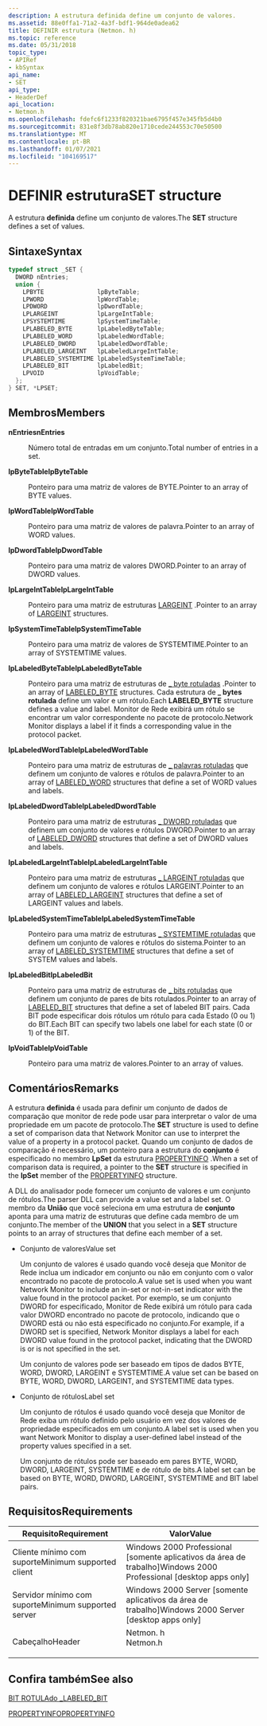 ```yaml
---
description: A estrutura definida define um conjunto de valores.
ms.assetid: 88e0ffa1-71a2-4a3f-bdf1-964de0adea62
title: DEFINIR estrutura (Netmon. h)
ms.topic: reference
ms.date: 05/31/2018
topic_type:
- APIRef
- kbSyntax
api_name:
- SET
api_type:
- HeaderDef
api_location:
- Netmon.h
ms.openlocfilehash: fdefc6f1233f820321bae6795f457e345fb5d4b0
ms.sourcegitcommit: 831e8f3db78ab820e1710cede244553c70e50500
ms.translationtype: MT
ms.contentlocale: pt-BR
ms.lasthandoff: 01/07/2021
ms.locfileid: "104169517"
---
```

# <a name="set-structure"></a><span data-ttu-id="e73d1-103">DEFINIR estrutura</span><span class="sxs-lookup"><span data-stu-id="e73d1-103">SET structure</span></span>

<span data-ttu-id="e73d1-104">A estrutura **definida** define um conjunto de valores.</span><span class="sxs-lookup"><span data-stu-id="e73d1-104">The **SET** structure defines a set of values.</span></span>

## <a name="syntax"></a><span data-ttu-id="e73d1-105">Sintaxe</span><span class="sxs-lookup"><span data-stu-id="e73d1-105">Syntax</span></span>


```C++
typedef struct _SET {
  DWORD nEntries;
  union {
    LPBYTE               lpByteTable;
    LPWORD               lpWordTable;
    LPDWORD              lpDwordTable;
    LPLARGEINT           lpLargeIntTable;
    LPSYSTEMTIME         lpSystemTimeTable;
    LPLABELED_BYTE       lpLabeledByteTable;
    LPLABELED_WORD       lpLabeledWordTable;
    LPLABELED_DWORD      lpLabeledDwordTable;
    LPLABELED_LARGEINT   lpLabeledLargeIntTable;
    LPLABELED_SYSTEMTIME lpLabeledSystemTimeTable;
    LPLABELED_BIT        lpLabeledBit;
    LPVOID               lpVoidTable;
  };
} SET, *LPSET;
```



## <a name="members"></a><span data-ttu-id="e73d1-106">Membros</span><span class="sxs-lookup"><span data-stu-id="e73d1-106">Members</span></span>

<dl> <dt>

<span data-ttu-id="e73d1-107">**nEntries**</span><span class="sxs-lookup"><span data-stu-id="e73d1-107">**nEntries**</span></span>
</dt> <dd>

<span data-ttu-id="e73d1-108">Número total de entradas em um conjunto.</span><span class="sxs-lookup"><span data-stu-id="e73d1-108">Total number of entries in a set.</span></span>

</dd> <dt>

<span data-ttu-id="e73d1-109">**lpByteTable**</span><span class="sxs-lookup"><span data-stu-id="e73d1-109">**lpByteTable**</span></span>
</dt> <dd>

<span data-ttu-id="e73d1-110">Ponteiro para uma matriz de valores de BYTE.</span><span class="sxs-lookup"><span data-stu-id="e73d1-110">Pointer to an array of BYTE values.</span></span>

</dd> <dt>

<span data-ttu-id="e73d1-111">**lpWordTable**</span><span class="sxs-lookup"><span data-stu-id="e73d1-111">**lpWordTable**</span></span>
</dt> <dd>

<span data-ttu-id="e73d1-112">Ponteiro para uma matriz de valores de palavra.</span><span class="sxs-lookup"><span data-stu-id="e73d1-112">Pointer to an array of WORD values.</span></span>

</dd> <dt>

<span data-ttu-id="e73d1-113">**lpDwordTable**</span><span class="sxs-lookup"><span data-stu-id="e73d1-113">**lpDwordTable**</span></span>
</dt> <dd>

<span data-ttu-id="e73d1-114">Ponteiro para uma matriz de valores DWORD.</span><span class="sxs-lookup"><span data-stu-id="e73d1-114">Pointer to an array of DWORD values.</span></span>

</dd> <dt>

<span data-ttu-id="e73d1-115">**lpLargeIntTable**</span><span class="sxs-lookup"><span data-stu-id="e73d1-115">**lpLargeIntTable**</span></span>
</dt> <dd>

<span data-ttu-id="e73d1-116">Ponteiro para uma matriz de estruturas [LARGEINT](largeint.md) .</span><span class="sxs-lookup"><span data-stu-id="e73d1-116">Pointer to an array of [LARGEINT](largeint.md) structures.</span></span>

</dd> <dt>

<span data-ttu-id="e73d1-117">**lpSystemTimeTable**</span><span class="sxs-lookup"><span data-stu-id="e73d1-117">**lpSystemTimeTable**</span></span>
</dt> <dd>

<span data-ttu-id="e73d1-118">Ponteiro para uma matriz de valores de SYSTEMTIME.</span><span class="sxs-lookup"><span data-stu-id="e73d1-118">Pointer to an array of SYSTEMTIME values.</span></span>

</dd> <dt>

<span data-ttu-id="e73d1-119">**lpLabeledByteTable**</span><span class="sxs-lookup"><span data-stu-id="e73d1-119">**lpLabeledByteTable**</span></span>
</dt> <dd>

<span data-ttu-id="e73d1-120">Ponteiro para uma matriz de estruturas de [ \_ byte rotuladas](labeled-byte.md) .</span><span class="sxs-lookup"><span data-stu-id="e73d1-120">Pointer to an array of [LABELED\_BYTE](labeled-byte.md) structures.</span></span> <span data-ttu-id="e73d1-121">Cada estrutura de **\_ bytes rotulada** define um valor e um rótulo.</span><span class="sxs-lookup"><span data-stu-id="e73d1-121">Each **LABELED\_BYTE** structure defines a value and label.</span></span> <span data-ttu-id="e73d1-122">Monitor de Rede exibirá um rótulo se encontrar um valor correspondente no pacote de protocolo.</span><span class="sxs-lookup"><span data-stu-id="e73d1-122">Network Monitor displays a label if it finds a corresponding value in the protocol packet.</span></span>

</dd> <dt>

<span data-ttu-id="e73d1-123">**lpLabeledWordTable**</span><span class="sxs-lookup"><span data-stu-id="e73d1-123">**lpLabeledWordTable**</span></span>
</dt> <dd>

<span data-ttu-id="e73d1-124">Ponteiro para uma matriz de estruturas de [ \_ palavras rotuladas](labeled-word.md) que definem um conjunto de valores e rótulos de palavra.</span><span class="sxs-lookup"><span data-stu-id="e73d1-124">Pointer to an array of [LABELED\_WORD](labeled-word.md) structures that define a set of WORD values and labels.</span></span>

</dd> <dt>

<span data-ttu-id="e73d1-125">**lpLabeledDwordTable**</span><span class="sxs-lookup"><span data-stu-id="e73d1-125">**lpLabeledDwordTable**</span></span>
</dt> <dd>

<span data-ttu-id="e73d1-126">Ponteiro para uma matriz de estruturas [ \_ DWORD rotuladas](labeled-dword.md) que definem um conjunto de valores e rótulos DWORD.</span><span class="sxs-lookup"><span data-stu-id="e73d1-126">Pointer to an array of [LABELED\_DWORD](labeled-dword.md) structures that define a set of DWORD values and labels.</span></span>

</dd> <dt>

<span data-ttu-id="e73d1-127">**lpLabeledLargeIntTable**</span><span class="sxs-lookup"><span data-stu-id="e73d1-127">**lpLabeledLargeIntTable**</span></span>
</dt> <dd>

<span data-ttu-id="e73d1-128">Ponteiro para uma matriz de estruturas [ \_ LARGEINT rotuladas](labeled-largeint.md) que definem um conjunto de valores e rótulos LARGEINT.</span><span class="sxs-lookup"><span data-stu-id="e73d1-128">Pointer to an array of [LABELED\_LARGEINT](labeled-largeint.md) structures that define a set of LARGEINT values and labels.</span></span>

</dd> <dt>

<span data-ttu-id="e73d1-129">**lpLabeledSystemTimeTable**</span><span class="sxs-lookup"><span data-stu-id="e73d1-129">**lpLabeledSystemTimeTable**</span></span>
</dt> <dd>

<span data-ttu-id="e73d1-130">Ponteiro para uma matriz de estruturas [ \_ SYSTEMTIME rotuladas](labeled-systemtime.md) que definem um conjunto de valores e rótulos do sistema.</span><span class="sxs-lookup"><span data-stu-id="e73d1-130">Pointer to an array of [LABELED\_SYSTEMTIME](labeled-systemtime.md) structures that define a set of SYSTEM values and labels.</span></span>

</dd> <dt>

<span data-ttu-id="e73d1-131">**lpLabeledBit**</span><span class="sxs-lookup"><span data-stu-id="e73d1-131">**lpLabeledBit**</span></span>
</dt> <dd>

<span data-ttu-id="e73d1-132">Ponteiro para uma matriz de estruturas de [ \_ bits rotuladas](labeled-bit.md) que definem um conjunto de pares de bits rotulados.</span><span class="sxs-lookup"><span data-stu-id="e73d1-132">Pointer to an array of [LABELED\_BIT](labeled-bit.md) structures that define a set of labeled BIT pairs.</span></span> <span data-ttu-id="e73d1-133">Cada BIT pode especificar dois rótulos um rótulo para cada Estado (0 ou 1) do BIT.</span><span class="sxs-lookup"><span data-stu-id="e73d1-133">Each BIT can specify two labels   one label for each state (0 or 1) of the BIT.</span></span>

</dd> <dt>

<span data-ttu-id="e73d1-134">**lpVoidTable**</span><span class="sxs-lookup"><span data-stu-id="e73d1-134">**lpVoidTable**</span></span>
</dt> <dd>

<span data-ttu-id="e73d1-135">Ponteiro para uma matriz de valores.</span><span class="sxs-lookup"><span data-stu-id="e73d1-135">Pointer to an array of values.</span></span>

</dd> </dl>

## <a name="remarks"></a><span data-ttu-id="e73d1-136">Comentários</span><span class="sxs-lookup"><span data-stu-id="e73d1-136">Remarks</span></span>

<span data-ttu-id="e73d1-137">A estrutura **definida** é usada para definir um conjunto de dados de comparação que monitor de rede pode usar para interpretar o valor de uma propriedade em um pacote de protocolo.</span><span class="sxs-lookup"><span data-stu-id="e73d1-137">The **SET** structure is used to define a set of comparison data that Network Monitor can use to interpret the value of a property in a protocol packet.</span></span> <span data-ttu-id="e73d1-138">Quando um conjunto de dados de comparação é necessário, um ponteiro para a estrutura do **conjunto** é especificado no membro **LpSet** da estrutura [PROPERTYINFO](propertyinfo.md) .</span><span class="sxs-lookup"><span data-stu-id="e73d1-138">When a set of comparison data is required, a pointer to the **SET** structure is specified in the **lpSet** member of the [PROPERTYINFO](propertyinfo.md) structure.</span></span>

<span data-ttu-id="e73d1-139">A DLL do analisador pode fornecer um conjunto de valores e um conjunto de rótulos.</span><span class="sxs-lookup"><span data-stu-id="e73d1-139">The parser DLL can provide a value set and a label set.</span></span> <span data-ttu-id="e73d1-140">O membro da **União** que você seleciona em uma estrutura de **conjunto** aponta para uma matriz de estruturas que define cada membro de um conjunto.</span><span class="sxs-lookup"><span data-stu-id="e73d1-140">The member of the **UNION** that you select in a **SET** structure points to an array of structures that define each member of a set.</span></span>

-   <span data-ttu-id="e73d1-141">Conjunto de valores</span><span class="sxs-lookup"><span data-stu-id="e73d1-141">Value set</span></span>

    <span data-ttu-id="e73d1-142">Um conjunto de valores é usado quando você deseja que Monitor de Rede inclua um indicador em conjunto ou não em conjunto com o valor encontrado no pacote de protocolo.</span><span class="sxs-lookup"><span data-stu-id="e73d1-142">A value set is used when you want Network Monitor to include an in-set or not-in-set indicator with the value found in the protocol packet.</span></span> <span data-ttu-id="e73d1-143">Por exemplo, se um conjunto DWORD for especificado, Monitor de Rede exibirá um rótulo para cada valor DWORD encontrado no pacote de protocolo, indicando que o DWORD está ou não está especificado no conjunto.</span><span class="sxs-lookup"><span data-stu-id="e73d1-143">For example, if a DWORD set is specified, Network Monitor displays a label for each DWORD value found in the protocol packet, indicating that the DWORD is or is not specified in the set.</span></span>

    <span data-ttu-id="e73d1-144">Um conjunto de valores pode ser baseado em tipos de dados BYTE, WORD, DWORD, LARGEINT e SYSTEMTIME.</span><span class="sxs-lookup"><span data-stu-id="e73d1-144">A value set can be based on BYTE, WORD, DWORD, LARGEINT, and SYSTEMTIME data types.</span></span>

-   <span data-ttu-id="e73d1-145">Conjunto de rótulos</span><span class="sxs-lookup"><span data-stu-id="e73d1-145">Label set</span></span>

    <span data-ttu-id="e73d1-146">Um conjunto de rótulos é usado quando você deseja que Monitor de Rede exiba um rótulo definido pelo usuário em vez dos valores de propriedade especificados em um conjunto.</span><span class="sxs-lookup"><span data-stu-id="e73d1-146">A label set is used when you want Network Monitor to display a user-defined label instead of the property values specified in a set.</span></span>

    <span data-ttu-id="e73d1-147">Um conjunto de rótulos pode ser baseado em pares BYTE, WORD, DWORD, LARGEINT, SYSTEMTIME e de rótulo de bits.</span><span class="sxs-lookup"><span data-stu-id="e73d1-147">A label set can be based on BYTE, WORD, DWORD, LARGEINT, SYSTEMTIME and BIT label pairs.</span></span>

## <a name="requirements"></a><span data-ttu-id="e73d1-148">Requisitos</span><span class="sxs-lookup"><span data-stu-id="e73d1-148">Requirements</span></span>



| <span data-ttu-id="e73d1-149">Requisito</span><span class="sxs-lookup"><span data-stu-id="e73d1-149">Requirement</span></span> | <span data-ttu-id="e73d1-150">Valor</span><span class="sxs-lookup"><span data-stu-id="e73d1-150">Value</span></span> |
|-------------------------------------|-------------------------------------------------------------------------------------|
| <span data-ttu-id="e73d1-151">Cliente mínimo com suporte</span><span class="sxs-lookup"><span data-stu-id="e73d1-151">Minimum supported client</span></span><br/> | <span data-ttu-id="e73d1-152">Windows 2000 Professional \[somente aplicativos da área de trabalho\]</span><span class="sxs-lookup"><span data-stu-id="e73d1-152">Windows 2000 Professional \[desktop apps only\]</span></span><br/>                          |
| <span data-ttu-id="e73d1-153">Servidor mínimo com suporte</span><span class="sxs-lookup"><span data-stu-id="e73d1-153">Minimum supported server</span></span><br/> | <span data-ttu-id="e73d1-154">Windows 2000 Server \[somente aplicativos da área de trabalho\]</span><span class="sxs-lookup"><span data-stu-id="e73d1-154">Windows 2000 Server \[desktop apps only\]</span></span><br/>                                |
| <span data-ttu-id="e73d1-155">Cabeçalho</span><span class="sxs-lookup"><span data-stu-id="e73d1-155">Header</span></span><br/>                   | <dl> <span data-ttu-id="e73d1-156"><dt>Netmon. h</dt></span><span class="sxs-lookup"><span data-stu-id="e73d1-156"><dt>Netmon.h</dt></span></span> </dl> |



## <a name="see-also"></a><span data-ttu-id="e73d1-157">Confira também</span><span class="sxs-lookup"><span data-stu-id="e73d1-157">See also</span></span>

<dl> <dt>

[<span data-ttu-id="e73d1-158">BIT ROTULAdo \_</span><span class="sxs-lookup"><span data-stu-id="e73d1-158">LABELED\_BIT</span></span>](labeled-bit.md)
</dt> <dt>

[<span data-ttu-id="e73d1-159">PROPERTYINFO</span><span class="sxs-lookup"><span data-stu-id="e73d1-159">PROPERTYINFO</span></span>](propertyinfo.md)
</dt> </dl>

 

 




